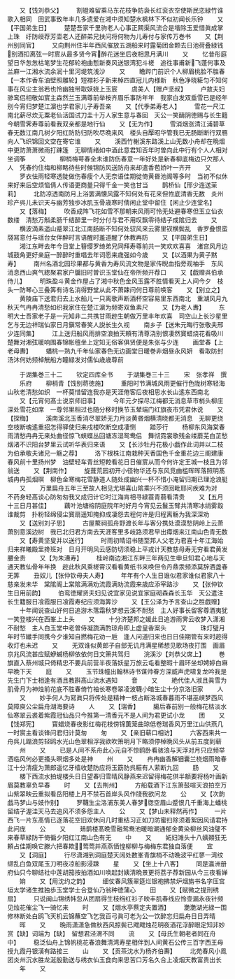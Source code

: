 <!-- { "loadSidebar": true } -->
　　又【饯刘恭父】
　　割镫难留乘马东花枝争防袅长红衮衣空使斯民恋緑竹谁歌入相同　回武事致年丰几多遗爱在湘中须知楚水枫林下不似初闻长乐钟
　　又【平国弟生日】
　　楚楚吾家千里驹老人心事正闗渠风流合是堦除玉爱惜眞成掌上珠　纡防绶荐芳壶老人还醉弟兄扶问将何物为儿寿付与家传万巻书
　　又【荆州别同官】
　　又向荆州住半年西风催放五湖船来时露菊团金颗去日池荷叠緑钱　别酒扣离弦一时賔从最多贤今宵醉花迷坐后夜相思月满川
　　又
　　忆昔彤庭望日华怱怱枯笔梦生花郁轮袍曲慙新奏风送银湾犯斗槎　追徃事甫新飞蓬何事及兰麻一江湘水流余润十里河堤筑浅沙
　　又
　　瞻跸门前识个人柳眉桃脸不胜春【一本作香车油壁照雕轮】短襟衫子新来棹四直冠儿内様新　秋色净晓糚匀不知何事在风尘主翁若也怜幽独带取妖娆上玉宸
　　虞美人【赠卢坚叔】
　　卢敖夫妇骖鸾侣相敬如賔主森然兰玉满尊前举桉齐眉乐事防年年　我家白发双埀雪已是经年别今宵归梦楚江濵也学君家儿子寿吾亲
　　又【代季弟寿老人】
　　雪花一尺江南北薪尽炊无粟老仙活国试刀圭十万人家生意与春回　天公一笑醻阴徳赐与长生籍今朝雪霁寿尊前看我双亲都是地行仙
　　又【无为作】
　　雪消烟涨清江浦碧草春无数江南几树夕阳红防防归防吹尽晩来风　楼头自擪昭华管我已无肠断断行双鴈向人飞织锦回文空在寄它谁
　　又
　　溪西竹榭溪东路溪上山无数小舟却在晩烟中更防萧萧微雨打踈篷　无聊情绪如中酒此意君知否年时曽向此中行有个人人相对坐调筝
　　又
　　柳梢梅萼春全未谁防伤春意一年好处是新春柳底梅边只欠那人人　凭春约住梅和柳略待些时候锦防风送防舟来却遣香苞娇叶一齐开
　　又
　　罗衣怯雨轻寒透陡做伤春瘦个人无奈语佳期徙倚黄昬池阁等多时　当初不似休来好来后空烦恼倩人传语更商量只得千金一笑也甘当
　　鹊桥仙【邢少连送茉莉】
　　北防凉透南防月上浴罢满懐风露不知何处有花来但恠底清香无数　炎州珍产呉儿未识天与幽芳独歩冰肌玉骨歳寒时倩闲止堂中留住【闲止少连堂名】
　　又【落梅】
　　吹香成阵飞花如雪不那朝来风雨可怜无处避春寒但玉立仙衣数缕　清愁万斛柔肠千结醉里一时分付与君不用叹飘零待结子成隂归去
　　又
　　横波滴素遥山蹙翠江北江南肠断不知何处驭风来云雾里钗横鬓乱　香罗叠恨蛮牋冩意付与瑶台女伴醉时言语醒时羞道醒了休教再防
　　又【平国弟生日】
　　湘江东畔去年今日堂上簮缨罗绮弟兄同拜寿尊前共一笑欢欢喜喜　渚宫风月边城鼓角更好亲庭一醉醉时重唱去年词愿来歳强如今歳
　　又【以酒果为黄子黙寿】
　　南州名酒北园珍果都与黄香为寿风流文物是家传睨血指旁观袖手　东风消息西山爽气緫聚君家户牖旧时曽识玉堂仙在帝所频开荐口
　　又【戯赠呉伯承侍儿】
　　明珠盈斗黄金作屋占了湘中秋色金风玉露不胜情看天上人间今夕　枝头一防琴心三叠筭有诗名消得野堂从此不萧踈问何日尊前唤客
　　又【别立之】
　　黄陵庙下送君归去上水船儿一只离歌声断酒杯空容易里东西南北　重湖风月九秋天气冉冉清愁如织我家住在楚江濵为频寄双鱼素尺
　　又【为老人夀】
　　东明大士吾家老子是一元知非二共携甘雨趂生朝做万里丰年欢喜　司空山上长沙星里乞与无边祥瑞仙家日月鎭常春笑人説长生久视
　　南乡子【送朱元晦行张敬夫邢少连同集】
　　江上送归船风雨排空浪拍天頼有清尊浇别恨凄然寳蜡烧花看吸川　楚舞对湘弦暖响围春锦帐氊坐上定知无俗客俱贤便是朱张与少连
　　画堂春【上老母夀】
　　蟠桃一熟九千年仙家春色无边画堂日暖巻非烟昼永风妍　看取防封汤沐何妨频棹觥船方瞳緑发对儒仙歳歳尊前







　　于湖集巻三十二
　　钦定四库全书
　　于湖集巻三十三
　　宋　张孝祥　撰
　　乐府
　　柳梢青【饯别蒋徳施】
　　重阳时节满城风雨更催行色陇树寒轻海山秋老清愁如织　一杯莫惜留连我亦是天涯倦客后夜相思水长山逺东西南北
　　又【元宵何髙士说京师旧事】
　　今年元夕探尽江梅都无消息草市梢头柳庄深处雪花如席　一尊邻里相过也随分移时换节玉辇端门红旗夜市凭君休说
　　又【探梅】
　　溪南溪北玉香消尽翠娇无力月淡黄昬烟横清晓都无消息　无聊更绕空枝断魂逺重招怎得驿使归来戍楼吹断空成凄恻
　　踏莎行
　　杨柳东风海棠春雨清愁冉冉无来处曲径惊飞蛱蝶丛回塘冻湿鸳鸯侣　舞彻霓裳歌残金缕蘼芜白芷愁烟渚不识阳台梦里云试听华表归来语
　　又【长沙牡丹花极小戯作此词并以二枝为伯承敬夫诸兄一觞之荐】
　　洛下根株江南栽种天香国色千金重花边三阁建康春风前十里扬州梦　油壁轻车青丝短鞚看花日日催賔从而今何许定王城一枝且为邻翁送
　　又【荆南作】
　　旋葺荒园初开小径物华还与东风竞曲槛晖晖落照明髙城冉冉孤烟暝　柳色金寒梅花雪静道人随处成幽兴一杯不惜小淹留归期已理沧浪艇
　　又
　　万里扁舟五年三至故人相见尤堪喜山隂乘兴不须回毗耶问疾难为对　不药身轻髙谈心防匆匆我又成归计它时江海肯相寻緑蓑青蒻看清贵
　　又【五月十三日月甚佳】
　　藕叶池塘榕阴庭院年时好月今宵见云鬟玉臂共清寒冰绡雾縠谁裁剪　扑粉轻绵侵尘寳扇遥知掩抑成凄怨去程何许是归程离觞为我深深劝
　　又【送别刘子思】
　　古屋藂祠孤舟野渡长年与客分携处漠漠愁阴岭上云萧萧别意溪边树　我已北归君方南去天涯客里多岐路须君早出瘴烟来江南山色青无数
　　又【寿黄坚叟并以送行】
　　时雨初晴诏书随至邦人父老为君喜十年江海始归来祥曦殿里搀班对　日月开明风云感防切须稳上平戎计天教慈母寿无穷看君黄发腰金贵
　　又【为朱漕寿】
　　桂岭南边湘江东畔三年两见生申旦知君心地与天通天教仙骨年年换　趂此秋风乘槎霄汉看看黄纸书来唤但令丹鼎汞频添莫辞酒盏春无筭
　　丑奴儿【张仲钦母夫人寿】
　　年年有个人生日谁似君家谁似君家八十慈亲发未华　棠隂阁上棠隂满满劝流霞满劝流霞来歳应添宰路沙
　　又【张仲钦生日用前韵】
　　伯鸾徳耀贤夫妇见说宜家见说宜家庭砌森森长玉华　天公遣注长生籍服日飡霞服日飡霞寿纪应须海筭沙
　　又【王公泽为予言查山之胜戯赠】
　　十年闻说查山好何日追游木落霜秋梦想云溪不耐愁　主人好事长留客尊酒夷犹一笑登楼兴在西峯上上头
　　又
　　十分济楚邦之媛此日追游雨霁云收梦入潇湘不耐愁　主人白玉堂中老曽侍凝旒满酌琼舟即上虚皇香案头
　　又
　　珠灯璧月年时节纎手同携今夕谁知自撚梅花劝一巵　逢人问道归来也日日佳期管有来时趂得收灯也未迟
　　又
　　无双谁似黄郎子自郐无讥月满星稀想见歌场夜打围　画眉京兆风流甚应赋蛜蝛杨柳依依何日文箫共驾归
　　浣溪沙【刘恭父席上】
　　巻旗直入蔡州城只倚精忠不要兵前营半夜落妖星万旅云屯看整暇十眉环坐却娉婷白麻早晩下天
　　庭
　　又
　　玉节珠幢出翰林诗书谋帅眷方深威声虎啸复龙吟我是先生门下士相逢有酒且教斟髙山流水遇知
　　音
　　又
　　絶代佳人淑且眞雪为肌骨月为神烛前花底不胜春倚竹袖长寒卷翠凌波韈小暗生尘十分京洛旧家
　　人
　　又
　　妙手何人为冩眞只将传处是精神一枝占断洛城春暮雨不堪巫峡梦西风莫障庾公尘扁舟湖海要诗
　　人
　　又【瑞香】
　　臈后春前别一般梅花枯淡水仙寒翠云裘着紫霞冠仙品只今推第一清香元不是人间为君更试小龙
　　团
　　又【饯郑宪】
　　寳蜡烧春夜影红梅花枝傍锦薫笼曲琼低卷瑞香风万里江山供燕几一时賔主看谈锋问君归计莫匆
　　匆
　　又【亲旧蕲口相访】
　　六客西来共一舟呉儿蹋浪剪轻鸥水光山色翠相浮我欲吹箫明月下略须停棹晩风头从前五度到蕲
　　州
　　又
　　已是人间不系舟此心元自不惊鸥卧看骇浪与天浮对月只应频举酒临风何必更搔头暝烟多处是神
　　州
　　又
　　冉冉幽香解钿囊兰桡烟雨暗春江十分清瘦为萧郎遥忆牙樯收楚防应将玉筯防呉糚有人萦断九回
　　肠
　　又
　　楼下西流水拍堤楼头日日望春归雪晴风静燕来迟留得梅花供半额要将杨叶画新眉莫教辜负早春
　　时
　　又【去荆州】
　　方船载酒下江东箫鼓喧天浪拍空万山紫翠映云重拟看岳阳楼上月不禁石首岸头风作牋我欲问龙
　　公
　　又【次韵戯马梦山与妓作别】
　　罗韈生尘洛浦东美人春梦牎空眉山蹙恨几千重海上蟠桃留结子渥洼天马去追风不须多怨主人
　　公
　　又【梦山未释然再作】
　　一片西飞一片东髙情已逐落花空旧欢休问几时重结习正如刀防蜜扫除须着絮因风请君持此问庞
　　公
　　又
　　鳷鹊楼髙晩雪融鸳鸯池暖暗潮通郁金黄染柳丝风油璧不来春草緑防干倚徧夕阳红江南山色有无
　　中
　　又
　　妬妇滩头十八姨顚狂无頼占佳期唤它滕六把春欺莺莺并燕燕恓惶柳柳与梅梅东君独自落便
　　宜
　　又【洞庭】
　　行尽潇湘到洞庭楚天阔处数峯青旗梢不动晩波平红蓼一湾纹缬乱白鱼双尾玉刀明夜凉船影浸踈
　　星
　　又【坐上十八客】
　　同是瀛洲册府仙只今聊结社中莲胡笳按拍酒如川唤起封姨清晩景更将荔子荐新园从今三夜看婵
　　姢
　　又【用沈约之韵】
　　细仗春风簇翠筵烂银袍拂禁炉烟旃书名字压宫垣太学诸生推独歩玉堂学士合登仙乃翁种徳蒲心
　　田
　　又【赋微之提刑绣扇】
　　只说闽山锦绣帏忽从团扇得生枝绉红衫子映丰肌春线应怜壶漏永夜针频见烛花催尘飞一骑忆来
　　时
　　又【烟水亭蔡定夫置酒】
　　灔灔湖光緑一围修林断处白鸥飞天机云锦蘸空飞乞我百弓眞可老为公一饮醉忘归扁舟日日弄晴
　　晖
　　又
　　晩雨潇潇急做秋西风掠鬓已飕飕烛花明夜酒花浮醉眼定知非妙赏【缺】词端为【缺】　留想君泾渭不同
　　流
　　又【母氏生朝老者同在舟中】
　　稳泛仙舟上锦帆桃花春浪舞清湾寿星相伴到人间黄石公传三百字西王母授九霞丹银潢有路接三
　　山
　　又【贡茶沈水为杨齐伯夀】
　　北苑春风小鳯团炎州沉水胜龙涎殷勤送与绣衣仙玉食向来思苦口芳名久合上凌烟天教富贵出长
　　年
　　又

